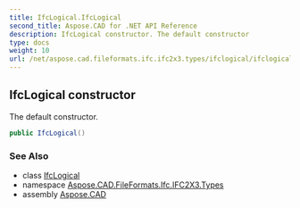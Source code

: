 ```yaml
---
title: IfcLogical.IfcLogical
second_title: Aspose.CAD for .NET API Reference
description: IfcLogical constructor. The default constructor
type: docs
weight: 10
url: /net/aspose.cad.fileformats.ifc.ifc2x3.types/ifclogical/ifclogical/
---
```

## IfcLogical constructor

The default constructor.

```csharp
public IfcLogical()
```

### See Also

* class [IfcLogical](../)
* namespace [Aspose.CAD.FileFormats.Ifc.IFC2X3.Types](../../ifclogical/)
* assembly [Aspose.CAD](../../../)


